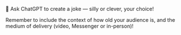 🤣 Ask ChatGPT to create a joke — silly or clever, your choice! 

Remember to include the context of how old your audience is, and the medium of delivery (video, Messenger or in-person)!